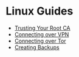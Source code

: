 # Linux Guides

- [Trusting Your Root CA](ca.md)
- [Connecting over VPN](vpn.md)
- [Connecting over Tor](tor.md)
- [Creating Backups](backups.md)
